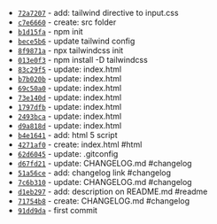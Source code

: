 *  [`72a7207`](https://github.com/dotdwebo/learn-tailwindcss/commit/72a7207) - add: tailwind directive to input.css
*  [`c7e6660`](https://github.com/dotdwebo/learn-tailwindcss/commit/c7e6660) - create: src folder
*  [`b1d15fa`](https://github.com/dotdwebo/learn-tailwindcss/commit/b1d15fa) - npm init
*  [`bece5b6`](https://github.com/dotdwebo/learn-tailwindcss/commit/bece5b6) - update tailwind config
*  [`8f9871a`](https://github.com/dotdwebo/learn-tailwindcss/commit/8f9871a) - npx tailwindcss init
*  [`013e0f3`](https://github.com/dotdwebo/learn-tailwindcss/commit/013e0f3) - npm install -D tailwindcss
*  [`83c29f5`](https://github.com/dotdwebo/learn-tailwindcss/commit/83c29f5) - update: index.html
*  [`b7b020b`](https://github.com/dotdwebo/learn-tailwindcss/commit/b7b020b) - update: index.html
*  [`69c50a0`](https://github.com/dotdwebo/learn-tailwindcss/commit/69c50a0) - update: index.html
*  [`73e140d`](https://github.com/dotdwebo/learn-tailwindcss/commit/73e140d) - update: index.html
*  [`1797dfb`](https://github.com/dotdwebo/learn-tailwindcss/commit/1797dfb) - update: index.html
*  [`2493bca`](https://github.com/dotdwebo/learn-tailwindcss/commit/2493bca) - update: index.html
*  [`d9a818d`](https://github.com/dotdwebo/learn-tailwindcss/commit/d9a818d) - update: index.html
*  [`b4e1641`](https://github.com/dotdwebo/learn-tailwindcss/commit/b4e1641) - add: html 5 script
*  [`4271af0`](https://github.com/dotdwebo/learn-tailwindcss/commit/4271af0) - create: index.html #html
*  [`62d6045`](https://github.com/dotdwebo/learn-tailwindcss/commit/62d6045) - update: .gitconfig
*  [`d67fd21`](https://github.com/dotdwebo/learn-tailwindcss/commit/d67fd21) - update: CHANGELOG.md #changelog
*  [`51a56ce`](https://github.com/dotdwebo/learn-tailwindcss/commit/51a56ce) - add: changelog link #changelog
*  [`7c6b310`](https://github.com/dotdwebo/learn-tailwindcss/commit/7c6b310) - update: CHANGELOG.md #changelog
*  [`d1eb297`](https://github.com/dotdwebo/learn-tailwindcss/commit/d1eb297) - add: description on README.md #readme
*  [`71754b8`](https://github.com/dotdwebo/learn-tailwindcss/commit/71754b8) - create: CHANGELOG.md #changelog
*  [`91dd9da`](https://github.com/dotdwebo/learn-tailwindcss/commit/91dd9da) - first commit
